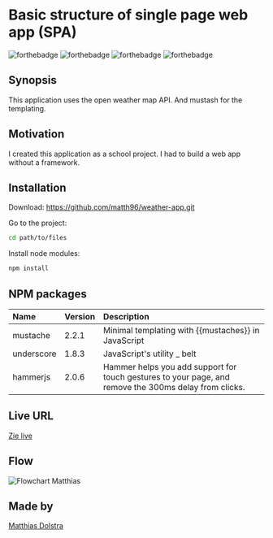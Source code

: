 # Basic structure of single page web app (SPA)
![forthebadge](http://forthebadge.com/images/badges/built-with-love.svg)
![forthebadge](http://forthebadge.com/images/badges/uses-html.svg)
![forthebadge](http://forthebadge.com/images/badges/uses-css.svg)
![forthebadge](http://forthebadge.com/images/badges/uses-js.svg)

## Synopsis
This application uses the open weather map API. And mustash for the templating.

## Motivation
I created this application as a school project. I had to build a web app without a framework.

## Installation

Download:
https://github.com/matth96/weather-app.git

Go to the project:

```bash
cd path/to/files
```
Install node modules:

```bash
npm install
```


## NPM packages
Name              | Version | Description
:---------------- | :-----  | :---------------------------------------------------------
mustache          | 2.2.1      | Minimal templating with {{mustaches}} in JavaScript
underscore        | 1.8.3      | JavaScript's utility _ belt
hammerjs          | 2.0.6      | Hammer helps you add support for touch gestures to your page, and remove the 300ms delay from clicks.

## Live URL
[Zie live](http://matth96.github.io/web-app-from-scratch/opdracht-7-modules/)

## Flow
![Flowchart Matthias](https://raw.githubusercontent.com/matth96/matth96.github.io/master/web-app-from-scratch/opdracht-7/flow.png)

## Made by
[Matthias Dolstra](https://dolstra.me)
